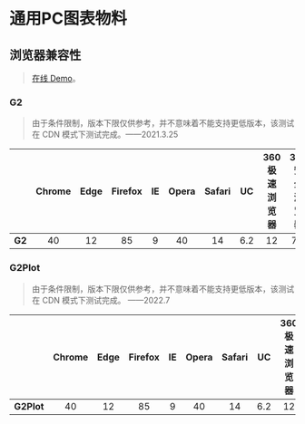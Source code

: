 # 通用PC图表物料

## 浏览器兼容性

> [在线 Demo](https://lxfu1.github.io/browser-compatibility-of-antv)。

### G2

> 由于条件限制，版本下限仅供参考，并不意味着不能支持更低版本，该测试在 CDN 模式下测试完成。——2021.3.25

|        | Chrome | Edge | Firefox | IE  | Opera | Safari | UC  | 360 极速浏览器 | 360 安全浏览器 |
| ------ | :----: | :--: | :-----: | :-: | :---: | :----: | :-: | :------------: | :------------: |
| **G2** |   40   |  12  |   85    |  9  |  40   |   14   | 6.2 |       12       |      7.3       |

### G2Plot

> 由于条件限制，版本下限仅供参考，并不意味着不能支持更低版本，该测试在 CDN 模式下测试完成。 ——2022.7


|            | Chrome | Edge | Firefox | IE  | Opera | Safari | UC  | 360 极速浏览器 | 360 安全浏览器 |
| ---------- | :----: | :--: | :-----: | :-: | :---: | :----: | :-: | :------------: | :------------: |
| **G2Plot** |   40   |  12  |   85    |  9  |  40   |   14   | 6.2 |       12       |      7.3       |